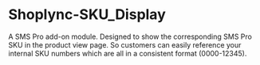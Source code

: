 # Shoplync-SKU_Display
A SMS Pro add-on module. Designed to show the corresponding SMS Pro SKU in the product view page. So customers can easily reference your internal SKU numbers which are all in a consistent format (0000-12345).
